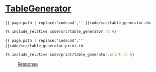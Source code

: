 # [TableGenerator](code.zip)

`{{ page.path | replace:'code.md','' }}code/src/table_generator.rb`:

```rb
{% include_relative code/src/table_generator.rb %}
```

`{{ page.path | replace:'code.md','' }}code/src/table_generator.print.rb`:

```rb
{% include_relative code/print/table_generator.print.rb %}
```

> [Response](response/src/table_generator.rb)
